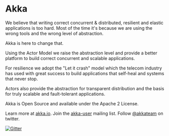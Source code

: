 # Akka

We believe that writing correct concurrent & distributed, resilient and elastic applications is too hard. Most of the time it's because we are using the wrong tools and the wrong level of abstraction.

Akka is here to change that.

Using the Actor Model we raise the abstraction level and provide a better platform to build correct concurrent and scalable applications.

For resilience we adopt the "Let it crash" model which the telecom industry has used with great success to build applications that self-heal and systems that never stop.

Actors also provide the abstraction for transparent distribution and the basis for truly scalable and fault-tolerant applications.

Akka is Open Source and available under the Apache 2 License.

Learn more at [akka.io](http://akka.io/). Join the [akka-user](https://groups.google.com/forum/#!forum/akka-user) mailing list. Follow [@akkateam](https://twitter.com/akkateam) on twitter.

[![Gitter](https://badges.gitter.im/Join%20Chat.svg)](https://gitter.im/akka/akka?utm_source=badge&utm_medium=badge&utm_campaign=pr-badge&utm_content=badge)
